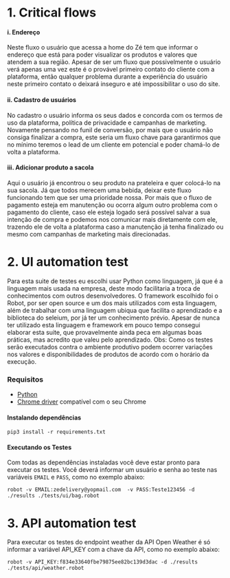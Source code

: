 # 1. Critical flows

#### i. Endereço
Neste fluxo o usuário que acessa a home do Zé tem que informar o endereço que está para poder visualizar os produtos e valores que atendem a sua região. Apesar de ser um fluxo que possivelmente o usuário verá apenas uma vez este é o provável primeiro contato do cliente com a plataforma, então qualquer problema durante a experiência do usuário neste primeiro contato o deixará inseguro e até impossibilitar o uso do site.
       
#### ii. Cadastro de usuários  

No cadastro o usuário informa os seus dados e concorda com os termos de uso da plataforma, política de privacidade e campanhas de marketing. Novamente pensando no funil de conversão, por mais que o usuário não consiga finalizar a compra, este seria um fluxo chave para garantirmos que no mínimo teremos o lead de um cliente em potencial e poder chamá-lo de volta a plataforma.
  
#### iii. Adicionar produto a sacola
Aqui o usuário já encontrou o seu produto na prateleira e quer colocá-lo na sua sacola. Já que todos merecem uma bebida, deixar este fluxo funcionando tem que ser uma prioridade nossa. Por mais que o fluxo de pagamento esteja em manutenção ou ocorra algum outro problema com o pagamento do cliente, caso ele esteja logado será possível salvar a sua intenção de compra e podemos nos comunicar mais diretamente com ele, trazendo ele de volta a plataforma caso a manutenção já tenha finalizado ou mesmo com campanhas de marketing mais direcionadas.

# 2. UI automation test

Para esta suite de testes eu escolhi usar Python como linguagem, já que é a linguagem mais usada na empresa, deste modo facilitaria a troca de conhecimentos com outros desenvolvedores. O framework escolhido foi o Robot, por ser open source e um dos mais utilizados com esta linguagem, além de trabalhar com uma linguagem ubiqua que facilita o aprendizado e a biblioteca do seleium, por já ter um conhecimento prévio. Apesar de nunca ter utilizado esta linguagem e framework em pouco tempo consegui elaborar esta suite, que provavelmente ainda peca em algumas boas práticas, mas acredito que valeu pelo aprendizado.
Obs: Como os testes serão executados contra o ambiente produtivo podem ocorrer variações nos valores e disponibilidades de produtos de acordo com o horário da execução.

### Requisitos

- [Python](https://www.python.org/downloads/)
- [Chrome driver](https://chromedriver.chromium.org/downloads) compatível com o seu Chrome

#### Instalando dependências

    pip3 install -r requirements.txt

#### Executando os Testes

Com todas as dependências instaladas você deve estar pronto para executar os testes. Você deverá informar um usuário e senha ao teste nas variáveis `EMAIL` e `PASS`, como no exemplo abaixo:

    robot -v EMAIL:zedelivery@yopmail.com  -v PASS:Teste123456 -d ./results ./tests/ui/bag.robot

# 3. API automation test

Para executar os testes do endpoint weather da API Open Weather é só informar a variável API_KEY com a chave da API, como no exemplo abaixo:

    robot -v API_KEY:f834e33640fbe79875ee82bc139d3dac -d ./results ./tests/api/weather.robot
